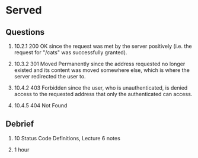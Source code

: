 # Served

## Questions

1. 10.2.1 200 OK since the request was met by the server positively (i.e. the request for "/cats" was successfully granted).

2. 10.3.2 301 Moved Permanently since the address requested no longer existed and its content was moved somewhere else, which is where the server redirected the user to.

3. 10.4.2 403 Forbidden since the user, who is unauthenticated, is denied access to the requested address that only the authenticated can access.

4. 10.4.5 404 Not Found

## Debrief

1. 10 Status Code Definitions, Lecture 6 notes

2. 1 hour
